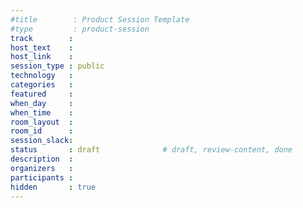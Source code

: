 ```yaml
---
#title        : Product Session Template
#type         : product-session
track        :
host_text    :
host_link    :
session_type : public
technology   :
categories   :
featured     :
when_day     :
when_time    :
room_layout  :
room_id      :
session_slack:
status       : draft              # draft, review-content, done
description  :
organizers   :
participants :
hidden       : true
---
```


